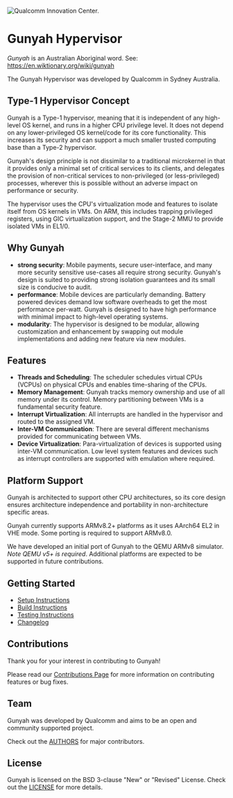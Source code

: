 ![Qualcomm Innovation Center.](docs/images/logo-quic-on%40h68.png)

# Gunyah Hypervisor

*Gunyah* is an Australian Aboriginal word. See: https://en.wiktionary.org/wiki/gunyah

The Gunyah Hypervisor was developed by Qualcomm in Sydney Australia.

## Type-1 Hypervisor Concept

Gunyah is a Type-1 hypervisor, meaning that it is independent of any high-level
OS kernel, and runs in a higher CPU privilege level. It does not depend on any
lower-privileged OS kernel/code for its core functionality. This increases its
security and can support a much smaller trusted computing base than a Type-2
hypervisor.

Gunyah's design principle is not dissimilar to a traditional microkernel in
that it provides only a minimal set of critical services to its clients, and
delegates the provision of non-critical services to non-privileged (or
less-privileged) processes, wherever this is possible without an adverse impact
on performance or security.

The hypervisor uses the CPU's virtualization mode and features to isolate
itself from OS kernels in VMs. On ARM, this includes trapping privileged
registers, using GIC virtualization support, and the Stage-2 MMU to provide
isolated VMs in EL1/0.

## Why Gunyah

- **strong security**: Mobile payments, secure user-interface, and many more security sensitive use-cases all require strong security. Gunyah's design is suited to providing strong isolation guarantees and its small size is conducive to audit.
- **performance**: Mobile devices are particularly demanding. Battery powered devices demand low software overheads to get the most performance per-watt. Gunyah is designed to have high performance with minimal impact to high-level operating systems.
- **modularity**: The hypervisor is designed to be modular, allowing customization and enhancement by swapping out module implementations and adding new feature via new modules.

## Features

- **Threads and Scheduling**: The scheduler schedules virtual CPUs (VCPUs) on physical CPUs and enables time-sharing of the CPUs.
- **Memory Management**: Gunyah tracks memory ownership and use of all memory under its control. Memory partitioning between VMs is a fundamental security feature.
- **Interrupt Virtualization**: All interrupts are handled in the hypervisor and routed to the assigned VM.
- **Inter-VM Communication**: There are several different mechanisms provided for communicating between VMs.
- **Device Virtualization**: Para-virtualization of devices is supported using inter-VM communication. Low level system features and devices such as interrupt controllers are supported with emulation where required.

## Platform Support

Gunyah is architected to support other CPU architectures, so its core design ensures architecture independence and portability in non-architecture specific areas.

Gunyah currently supports ARMv8.2+ platforms as it uses AArch64 EL2 in VHE mode. Some porting is required to support ARMv8.0.

We have developed an initial port of Gunyah to the QEMU ARMv8 simulator. *Note QEMU v5+ is required*. Additional platforms are expected to be supported in future contributions.

## Getting Started
- [Setup Instructions](docs/setup.md)
- [Build Instructions](docs/build.md)
- [Testing Instructions](docs/test.md)
- [Changelog](CHANGELOG.md)

## Contributions
Thank you for your interest in contributing to Gunyah!

Please read our [Contributions Page](CONTRIBUTING.md) for more information on contributing features or bug fixes.

## Team
Gunyah was developed by Qualcomm and aims to be an open and community supported project.

Check out the [AUTHORS](AUTHORS) for major contributors.

## License
Gunyah is licensed on the BSD 3-clause "New" or "Revised" License.  Check out the [LICENSE](LICENSE) for more details.
